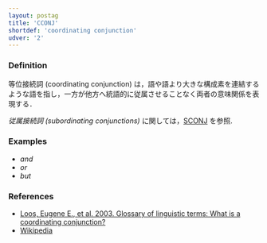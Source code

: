 ```yaml
---
layout: postag
title: 'CCONJ'
shortdef: 'coordinating conjunction'
udver: '2'
---
```


### Definition

等位接続詞 (coordinating conjunction) は，語や語より大きな構成素を連結するような語を指し，一方が他方へ統語的に従属させることなく両者の意味関係を表現する．

_従属接続詞 (subordinating conjunctions)_ に関しては，[SCONJ]() を参照.

### Examples

- _and_
- _or_
- _but_

### References

- [Loos, Eugene E., et al. 2003. Glossary of linguistic terms: What is a coordinating conjunction?](http://www-01.sil.org/linguistics/GlossaryOfLinguisticTerms/WhatIsACoordinatingConjunction.htm)
- [Wikipedia](http://en.wikipedia.org/wiki/Conjunction_(grammar))
